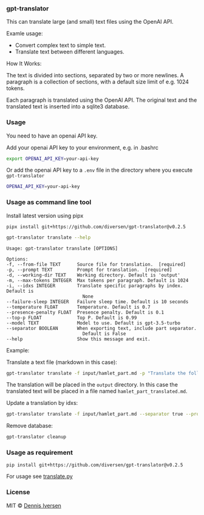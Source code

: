 ### gpt-translator

This can translate large (and small) text files using the OpenAI API.

Examle usage:

* Convert complex text to simple text.
* Translate text between different languages.

How It Works:

The text is divided into sections, separated by two or more newlines.
A paragraph is a collection of sections, with a default size limit of e.g. 1024 tokens.

Each paragraph is translated using the OpenAI API. The original text and the translated text is
inserted into a sqlite3 database.

### Usage

You need to have an openai API key. 

Add your openai API key to your environment, e.g. in .bashrc 

```bash
export OPENAI_API_KEY=your-api-key
```

Or add the openai API key to a `.env` file in the directory where you execute `gpt-translator`

```bash
OPENAI_API_KEY=your-api-key
```

### Usage as command line tool

Install latest version using pipx

<!-- LATEST-VERSION-PIPX -->
	pipx install git+https://github.com/diversen/gpt-translator@v0.2.5

```bash
gpt-translator translate --help
 ```
    Usage: gpt-translator translate [OPTIONS]

    Options:
    -f, --from-file TEXT      Source file for translation.  [required]
    -p, --prompt TEXT         Prompt for translation.  [required]
    -d, --working-dir TEXT    Working directory. Default is 'output'
    -m, --max-tokens INTEGER  Max tokens per paragraph. Default is 1024
    -i, --idxs INTEGER        Translate specific paragraphs by index. Default is
                                None
    --failure-sleep INTEGER   Failure sleep time. Default is 10 seconds
    --temperature FLOAT       Temperature. Default is 0.7
    --presence-penalty FLOAT  Presence penalty. Default is 0.1
    --top-p FLOAT             Top P. Default is 0.99
    --model TEXT              Model to use. Default is gpt-3.5-turbo
    --separator BOOLEAN       When exporting text, include part separator.
                                Default is False
    --help                    Show this message and exit.

Example: 

Translate a text file (markdown in this case):

```bash
gpt-translator translate -f input/hamlet_part.md -p "Translate the following two scenes from Hamlet by Shakespeare to a modern version so that it is easier to understand. It should be as simple as possible, but no simpler."
```

The translation will be placed in the `output` directory. In this case the translated text will be placed in a file named `hamlet_part_translated.md`.

Update a translation by idxs:

```bash
gpt-translator translate -f input/hamlet_part.md --separator true --prompt  "Please translate a part of Hamlet to Sindarin (Tolkien dialect). Here is the text you should translate: " --idxs 2
```

Remove database:

```bash
gpt-translator cleanup
```

### Usage as requirement

<!-- LATEST-VERSION-PIP -->
	pip install git+https://github.com/diversen/gpt-translator@v0.2.5

For usage see [translate.py](translate.py)

### License

MIT © [Dennis Iversen](https://github.com/diversen)